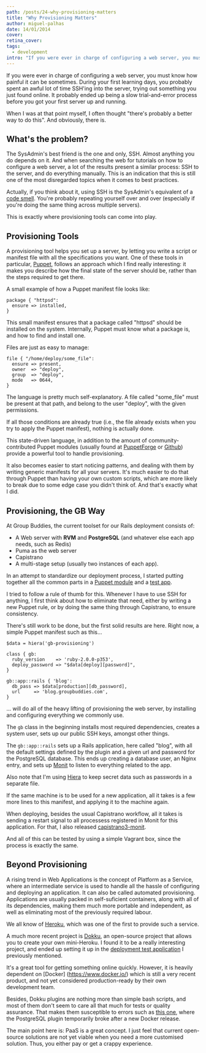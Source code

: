 ```yaml
---
path: /posts/24-why-provisioning-matters
title: "Why Provisioning Matters"
author: miguel-palhas
date: 14/01/2014
cover: 
retina_cover: 
tags:
  - development
intro: "If you were ever in charge of configuring a web server, you must know how painful it can be sometimes. During your first learning days, you probably spent an awful lot of time SSH'ing into the server, trying out something you just found online. It probably ended up being a slow trial-and-error process before you got your first server up and running."
---
```


If you were ever in charge of configuring a web server, you must know how painful it can be sometimes. During your first learning days, you probably spent an awful lot of time SSH'ing into the server, trying out something you just found online. It probably ended up being a slow trial-and-error process before you got your first server up and running.

When I was at that point myself, I often thought "there's probably a better way to do this". And obviously, there is.

## What's the problem?

The SysAdmin's best friend is the one and only, SSH. Almost anything you do depends on it.
And when searching the web for tutorials on how to configure a web server, a lot of the results present a similar process: SSH to the server, and do everything manually.
This is an indication that this is still one of the most disregarded topics when it comes to best practices.

Actually, if you think about it, using SSH is the SysAdmin's equivalent of a [code smell](https://en.wikipedia.org/wiki/Code_smell). You're probably repeating yourself over and over (especially if you're doing the same thing across multiple servers).

This is exactly where provisioning tools can come into play.

## Provisioning Tools

A provisioning tool helps you set up a server, by letting you write a script or manifest file with all the specifications you want.
One of these tools in particular, [Puppet](https://puppetlabs.com/), follows an approach which I find really interesting: it makes you describe how the final state of the server should be, rather than the steps required to get there.

A small example of how a Puppet manifest file looks like:

```puppet
package { "httpsd":
  ensure => installed,
}
```

This small manifest ensures that a package called "httpsd" should be installed on the system. Internally, Puppet must know what a package is, and how to find and install one.

Files are just as easy to manage:

```puppet
file { "/home/deploy/some_file":
  ensure => present,
  owner  => "deploy",
  group  => "deploy",
  mode   => 0644,
}
```

The language is pretty much self-explanatory. A file called "some_file" must be present at that path, and belong to the user "deploy", with the given permissions.

If all those conditions are already true (i.e., the file already exists when you try to apply the Puppet manifest), nothing is actually done.

This state-driven language, in addition to the amount of community-contributed Puppet modules (usually found at [PuppetForge](https://forge.puppetlabs.com/) or [Github](https://github.com/puppetlabs)) provide a powerful tool to handle provisioning.

It also becomes easier to start noticing patterns, and dealing with them by writing generic manifests for all your servers. It's much easier to do that through Puppet than having your own custom scripts, which are more likely to break due to some edge case you didn't think of. And that's exactly what I did.


## Provisioning, the GB Way

At Group Buddies, the current toolset for our Rails deployment consists of:

* A Web server with **RVM** and **PostgreSQL** (and whatever else each app needs, such as Redis)
* Puma as the web server
* Capistrano
* A multi-stage setup (usually two instances of each app).

In an attempt to standardize our deployment process, I started putting together all the common parts in a [Puppet module](https://github.com/naps62/gb-puppet) and a [test app](https://github.com/groupbuddies/gb-provisioning).

I tried to follow a rule of thumb for this. Whenever I have to use SSH for anything, I first think about how to eliminate that need, either by writing a new Puppet rule, or by doing the same thing through Capistrano, to ensure consistency.

There's still work to be done, but the first solid results are here. Right now, a simple Puppet manifest such as this...

``` puppet
$data = hiera('gb-provisioning')

class { gb:
  ruby_version    => 'ruby-2.0.0-p353',
  deploy_password => "$data[deploy][password]",
}

gb::app::rails { 'blog':
  db_pass => $data[production][db_password],
  url     => 'blog.groupbuddies.com',
}
```

... will do all of the heavy lifting of provisioning the web server, by installing and configuring everything we commonly use.

The `gb` class in the beginning installs most required dependencies, creates a system user, sets up our public SSH keys, amongst other things.

The `gb::app::rails` sets up a Rails application, here called "blog", with all the default settings defined by the plugin and a given url and password for the PostgreSQL database. This ends up creating a database user, an Nginx entry, and sets up [Monit](https://mmonit.com/monit/) to listen to everything related to the app.

Also note that I'm using [Hiera](https://docs.puppetlabs.com/hiera/1/) to keep secret data such as passwords in a separate file.

If the same machine is to be used for a new application, all it takes is a few more lines to this manifest, and applying it to the machine again.

When deploying, besides the usual Capistrano workflow, all it takes is sending a restart signal to all processess registered in Monit for this application. For that, I also released [capistrano3-monit](https://github.com/naps62/capistrano3-monit).

And all of this can be tested by using a simple Vagrant box, since the process is exactly the same.


## Beyond Provisioning

A rising trend in Web Applications is the concept of Platform as a Service, where an intermediate service is used to handle all the hassle of configuring and deploying an application. It can also be called automated provisioning. Applications are usually packed in self-suficient containers, along with all of its dependencies, making them much more portable and independent, as well as eliminating most of the previously required labour.

We all know of [Heroku](https://www.heroku.com/), which was one of the first to provide such a service.

A much more recent project is [Dokku](https://github.com/progrium/dokku), an open-source project that allows you to create your own mini-Heroku.
I found it to be a really interesting project, and ended up setting it up in the [deployment test application](https://github.com/groupbuddies/gb-provisioning) I previously mentioned.

It's a great tool for getting something online quickly.
However, it is heavily dependent on [Docker] (https://www.docker.io/) which is still a very recent product, and not yet considered production-ready by their own development team.

Besides, Dokku plugins are nothing more than simple bash scripts, and most of them don't seem to care all that much for tests or quality assurance. That makes them susceptible to errors such as [this one](https://github.com/Kloadut/dokku-pg-plugin/issues/6), where the PostgreSQL plugin temporarily broke after a new Docker release.

The main point here is: PaaS is a great concept. I just feel that current open-source solutions are not yet viable when you need a more customised solution. Thus, you either pay or get a crappy experience.
